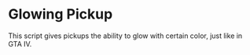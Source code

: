 # Glowing Pickup

This script gives pickups the ability to glow with certain color, just like in GTA IV.
